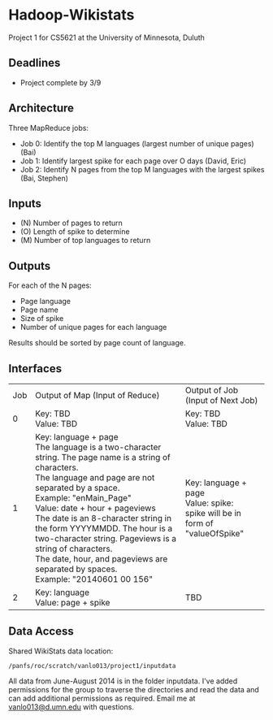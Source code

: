 # Hadoop-Wikistats
Project 1 for CS5621 at the University of Minnesota, Duluth

## Deadlines
* Project complete by 3/9

## Architecture
Three MapReduce jobs:
* Job 0: Identify the top M languages (largest number of unique pages) (Bai)
* Job 1: Identify largest spike for each page over O days (David, Eric)
* Job 2: Identify N pages from the top M languages with the largest spikes (Bai, Stephen)

## Inputs
* (N) Number of pages to return
* (O) Length of spike to determine
* (M) Number of top languages to return

## Outputs
For each of the N pages:
* Page language
* Page name
* Size of spike
* Number of unique pages for each language

Results should be sorted by page count of language.

## Interfaces

<table>
<tr><td>Job</td><td>Output of Map (Input of Reduce)</td><td>Output of Job (Input of Next Job)</td></tr>
<tr><td>0</td><td>Key: TBD<br/>Value: TBD</td><td>Key: TBD<br/>Value: TBD</td></tr>
<tr>
    <td>1</td>
    <td>Key: language + page
        <br/>The language is a two-character string. The page name is a string of characters.
        <br/>The language and page are not separated by a space.
        <br/>Example: "enMain_Page"
        <br/>Value: date + hour + pageviews
        <br/>The date is an 8-character string in the form YYYYMMDD. The hour is a two-character string. Pageviews is a string of characters.
        <br/>The date, hour, and pageviews are separated by spaces.
        <br/>Example: "20140601 00 156"</td>
    <td>Key: language + page<br/>Value: spike:
        <br/>spike will be in form of "valueOfSpike" </td>
    </tr>
<tr><td>2</td><td>Key: language<br/>Value: page + spike</td><td>TBD</td></tr>
</table>

## Data Access
Shared WikiStats data location:

    /panfs/roc/scratch/vanlo013/project1/inputdata

All data from June-August 2014 is in the folder inputdata. I've added permissions for the group to traverse the directories and read the data and can add additional permissions as required. Email me at <vanlo013@d.umn.edu> with questions.

